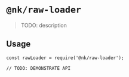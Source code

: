 # `@nk/raw-loader`

> TODO: description

## Usage

```
const rawLoader = require('@nk/raw-loader');

// TODO: DEMONSTRATE API
```
